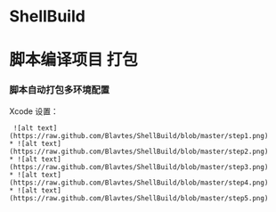 ShellBuild
==========
# 脚本编译项目 打包
### 脚本自动打包多环境配置

Xcode 设置：

     ![alt text](https://raw.github.com/Blavtes/ShellBuild/blob/master/step1.png)
    * ![alt text](https://raw.github.com/Blavtes/ShellBuild/blob/master/step2.png)
    * ![alt text](https://raw.github.com/Blavtes/ShellBuild/blob/master/step3.png)
    * ![alt text](https://raw.github.com/Blavtes/ShellBuild/blob/master/step4.png)
    * ![alt text](https://raw.github.com/Blavtes/ShellBuild/blob/master/step5.png)
